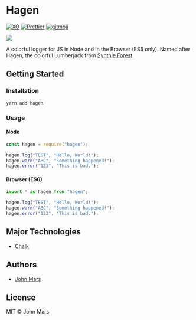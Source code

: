 # Hagen

[![XO](https://img.shields.io/badge/code_style-XO-5ed9c7.svg?style=flat-square)](https://github.com/xojs/xo)
[![Prettier](https://img.shields.io/badge/code_style-prettier-ff69b4.svg?style=flat-square)](https://prettier.io/)
[![gitmoji](https://img.shields.io/badge/gitmoji-%F0%9F%98%9C%F0%9F%98%8D-yellow.svg?style=flat-square)](https://gitmoji.carloscuesta.me/)

![](https://i.imgur.com/SQ0ob19.png?1)

A colorful logger for JS in Node and in the Browser (ES6 only). Named after Hagen, the colorful Lumberjack from [Synthie Forest](https://vimeo.com/90995716).

## Getting Started

### Installation

`yarn add hagen`


### Usage

#### Node

```js
const hagen = require("hagen");

hagen.log("TEST", "Hello, World!");
hagen.warn("ABC", "Something happened!");
hagen.error("123", "This is bad.");

```

#### Browser (ES6)

```js
import * as hagen from "hagen";

hagen.log("TEST", "Hello, World!");
hagen.warn("ABC", "Something happened!");
hagen.error("123", "This is bad.");

```


## Major Technologies

*   [Chalk](https://github.com/chalk/chalk)

## Authors

*   [John Mars](http://m4r5.io)
## License

MIT © John Mars
